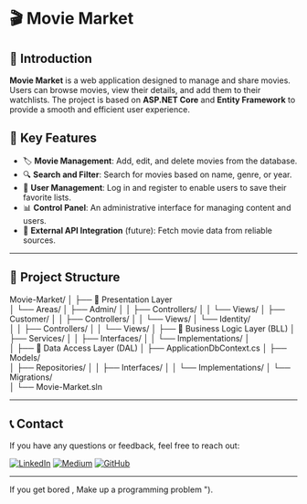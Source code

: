 # 🎬 Movie Market

## 📌 Introduction
**Movie Market** is a web application designed to manage and share movies. Users can browse movies, view their details, and add them to their watchlists. The project is based on **ASP.NET Core** and **Entity Framework** to provide a smooth and efficient user experience.

## 🚀 Key Features
- 🏷️ **Movie Management**: Add, edit, and delete movies from the database.
- 🔍 **Search and Filter**: Search for movies based on name, genre, or year.
- 👥 **User Management**: Log in and register to enable users to save their favorite lists.
- 📊 **Control Panel**: An administrative interface for managing content and users.
- 🔄 **External API Integration** (future): Fetch movie data from reliable sources.

---

## 📂 Project Structure

Movie-Market/
│
├── 📂 Presentation Layer       
│   └── Areas/
│       ├── Admin/
│       │   ├── Controllers/
│       │   └── Views/
│       ├── Customer/
│       │   ├── Controllers/
│       │   └── Views/
│       └── Identity/           
│       │   ├── Controllers/
│       │   └── Views/
│
├── 📂 Business Logic Layer (BLL)
│   ├── Services/
│   │   ├── Interfaces/
│   │   └── Implementations/
│   
│
├── 📂 Data Access Layer (DAL)
│   ├── ApplicationDbContext.cs
│   ├── Models/             
│   ├── Repositories/
│   │   ├── Interfaces/
│   │   └── Implementations/
│   └── Migrations/           
│
└── Movie-Market.sln                      

---
## 📞 Contact

If you have any questions or feedback, feel free to reach out:

[![LinkedIn](https://img.shields.io/badge/Followers-4000-blue?style=for-the-badge&logo=linkedin&logoColor=white)](https://www.linkedin.com/in/abdelwahab-ahmed-shandy/)
[![Medium](https://img.shields.io/badge/Followers-25-brightgreen?style=for-the-badge&logo=medium&logoColor=white)](https://medium.com/@abdelwahabshandy)
[![GitHub](https://img.shields.io/badge/GitHub-333333?style=for-the-badge&logo=github&logoColor=white)](https://github.com/abdelwahab-shandy)

---

If you get bored , Make up a programming problem ").
